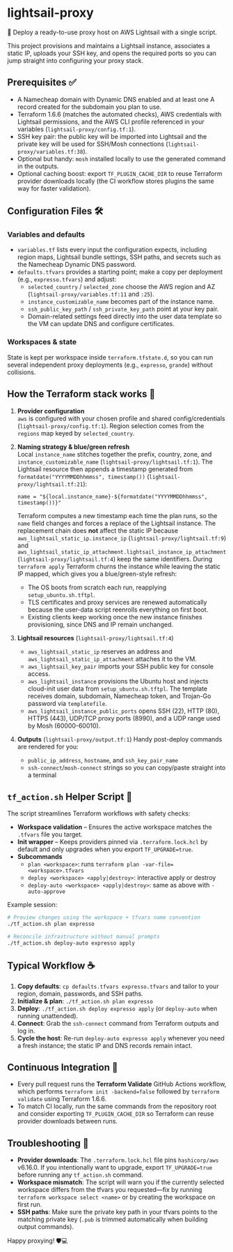 # lightsail-proxy

🚀 Deploy a ready-to-use proxy host on AWS Lightsail with a single script.

This project provisions and maintains a Lightsail instance, associates a static IP, uploads your SSH key, and opens the required ports so you can jump straight into configuring your proxy stack.

## Prerequisites ✅

- A Namecheap domain with Dynamic DNS enabled and at least one A record created for the subdomain you plan to use.
- Terraform 1.6.6 (matches the automated checks), AWS credentials with Lightsail permissions, and the AWS CLI profile referenced in your variables (`lightsail-proxy/config.tf:1`).
- SSH key pair: the public key will be imported into Lightsail and the private key will be used for SSH/Mosh connections (`lightsail-proxy/variables.tf:38`).
- Optional but handy: `mosh` installed locally to use the generated command in the outputs.
- Optional caching boost: export `TF_PLUGIN_CACHE_DIR` to reuse Terraform provider downloads locally (the CI workflow stores plugins the same way for faster validation).

## Configuration Files 🛠️

### Variables and defaults

- `variables.tf` lists every input the configuration expects, including region maps, Lightsail bundle settings, SSH paths, and secrets such as the Namecheap Dynamic DNS password.
- `defaults.tfvars` provides a starting point; make a copy per deployment (e.g., `expresso.tfvars`) and adjust:
  - `selected_country` / `selected_zone` choose the AWS region and AZ (`lightsail-proxy/variables.tf:11` and `:25`).
  - `instance_customizable_name` becomes part of the instance name.
  - `ssh_public_key_path` / `ssh_private_key_path` point at your key pair.
  - Domain-related settings feed directly into the user data template so the VM can update DNS and configure certificates.

### Workspaces & state

State is kept per workspace inside `terraform.tfstate.d`, so you can run several independent proxy deployments (e.g., `expresso`, `grande`) without collisions.

## How the Terraform stack works 🧩

1. **Provider configuration**  
   `aws` is configured with your chosen profile and shared config/credentials (`lightsail-proxy/config.tf:1`). Region selection comes from the `regions` map keyed by `selected_country`.

2. **Naming strategy & blue/green refresh**  
   Local `instance_name` stitches together the prefix, country, zone, and `instance_customizable_name` (`lightsail-proxy/lightsail.tf:1`). The Lightsail resource then appends a timestamp generated from `formatdate("YYYYMMDDhhmmss", timestamp())` (`lightsail-proxy/lightsail.tf:21`):

   ```hcl
   name = "${local.instance_name}-${formatdate("YYYYMMDDhhmmss", timestamp())}"
   ```

   Terraform computes a new timestamp each time the plan runs, so the `name` field changes and forces a replace of the Lightsail instance. The replacement chain does **not** affect the static IP because `aws_lightsail_static_ip.instance_ip` (`lightsail-proxy/lightsail.tf:9`) and `aws_lightsail_static_ip_attachment.lightsail_instance_ip_attachment` (`lightsail-proxy/lightsail.tf:4`) keep the same identifiers. During `terraform apply` Terraform churns the instance while leaving the static IP mapped, which gives you a blue/green-style refresh:
   - The OS boots from scratch each run, reapplying `setup_ubuntu.sh.tftpl`.
   - TLS certificates and proxy services are renewed automatically because the user-data script reenrolls everything on first boot.
   - Existing clients keep working once the new instance finishes provisioning, since DNS and IP remain unchanged.

3. **Lightsail resources** (`lightsail-proxy/lightsail.tf:4`)
   - `aws_lightsail_static_ip` reserves an address and `aws_lightsail_static_ip_attachment` attaches it to the VM.
   - `aws_lightsail_key_pair` imports your SSH public key for console access.
   - `aws_lightsail_instance` provisions the Ubuntu host and injects cloud-init user data from `setup_ubuntu.sh.tftpl`. The template receives domain, subdomain, Namecheap token, and Trojan-Go password via `templatefile`.
   - `aws_lightsail_instance_public_ports` opens SSH (22), HTTP (80), HTTPS (443), UDP/TCP proxy ports (8990), and a UDP range used by Mosh (60000-60010).

4. **Outputs** (`lightsail-proxy/output.tf:1`)
   Handy post-deploy commands are rendered for you:
   - `public_ip_address`, `hostname`, and `ssh_key_pair_name`
   - `ssh-connect`/`mosh-connect` strings so you can copy/paste straight into a terminal

## `tf_action.sh` Helper Script 🤖

The script streamlines Terraform workflows with safety checks:

- **Workspace validation** – Ensures the active workspace matches the `.tfvars` file you target.
- **Init wrapper** – Keeps providers pinned via `.terraform.lock.hcl` by default and only upgrades when you export `TF_UPGRADE=true`.
- **Subcommands**
  - `plan <workspace>`: runs `terraform plan -var-file=<workspace>.tfvars`
  - `deploy <workspace> <apply|destroy>`: interactive apply or destroy
  - `deploy-auto <workspace> <apply|destroy>`: same as above with `-auto-approve`

Example session:

```bash
# Preview changes using the workspace + tfvars name convention
./tf_action.sh plan expresso

# Reconcile infrastructure without manual prompts
./tf_action.sh deploy-auto expresso apply
```

## Typical Workflow ☕

1. **Copy defaults**: `cp defaults.tfvars expresso.tfvars` and tailor to your region, domain, passwords, and SSH paths.
2. **Initialize & plan**: `./tf_action.sh plan expresso`
3. **Deploy**: `./tf_action.sh deploy expresso apply` (or `deploy-auto` when running unattended).
4. **Connect**: Grab the `ssh-connect` command from Terraform outputs and log in.
5. **Cycle the host**: Re-run `deploy-auto expresso apply` whenever you need a fresh instance; the static IP and DNS records remain intact.

## Continuous Integration 🔄

- Every pull request runs the **Terraform Validate** GitHub Actions workflow, which performs `terraform init -backend=false` followed by `terraform validate` using Terraform 1.6.6.
- To match CI locally, run the same commands from the repository root and consider exporting `TF_PLUGIN_CACHE_DIR` so Terraform can reuse provider downloads between runs.

## Troubleshooting 🧯

- **Provider downloads**: The `.terraform.lock.hcl` file pins `hashicorp/aws` v6.16.0. If you intentionally want to upgrade, export `TF_UPGRADE=true` before running any `tf_action.sh` command.
- **Workspace mismatch**: The script will warn you if the currently selected workspace differs from the tfvars you requested—fix by running `terraform workspace select <name>` or by creating the workspace on first run.
- **SSH paths**: Make sure the private key path in your tfvars points to the matching private key (`.pub` is trimmed automatically when building output commands).

Happy proxying! 🛡️💻
